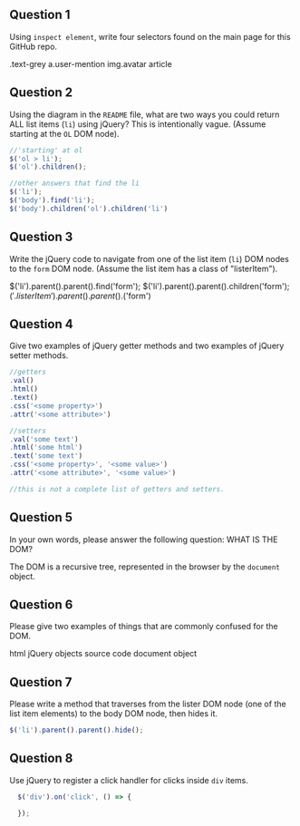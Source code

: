 ## Question 1

Using `inspect element`, write four selectors found on the main page for this
GitHub repo.

<!-- your answer starts here -->
.text-grey
a.user-mention
img.avatar
article
<!-- your answer ends here -->

## Question 2

Using the diagram in the `README` file, what are two ways you could return ALL
list items (`li`) using jQuery? This is intentionally vague. (Assume starting
at the `OL` DOM node).

<!-- your answer starts here -->
```js
//'starting' at ol
$('ol > li');
$('ol').children();

//other answers that find the li
$('li');
$('body').find('li');
$('body').children('ol').children('li')
```
<!-- your answer ends here -->

## Question 3

Write the jQuery code to navigate from one of the list item (`li`) DOM nodes to
the `form` DOM node. (Assume the list item has a class of "listerItem").

<!-- your answer starts here -->
$('li').parent().parent().find('form');
$('li').parent().parent().children('form');
$('.listerItem').parent().parent().$('form')
<!-- your answer ends here -->

## Question 4

Give two examples of jQuery getter methods and two examples of jQuery setter
methods.

<!-- your answer starts here -->
```js
//getters
.val()
.html()
.text()
.css('<some property>')
.attr('<some attribute>')

//setters
.val('some text')
.html('some html')
.text('some text')
.css('<some property>', '<some value>')
.attr('<some attribute>', '<some value>')

//this is not a complete list of getters and setters.
```
<!-- your answer ends here -->

## Question 5

In your own words, please answer the following question: WHAT IS THE DOM?

<!-- your answer starts here -->
The DOM is a recursive tree, represented in the browser by the `document` object.
<!-- your answer ends here -->

## Question 6

Please give two examples of things that are commonly confused for the DOM.

<!-- your answer starts here -->
html
jQuery objects
source code
document object
<!-- your answer ends here -->

## Question 7

Please write a method that traverses from the lister DOM node (one of the list
item elements) to the body DOM node, then hides it.

<!-- your answer starts here -->
```js
$('li').parent().parent().hide();
```
<!-- your answer ends here -->

## Question 8

Use jQuery to register a click handler for clicks inside `div` items.

<!-- your answer starts here -->
```js
  $('div').on('click', () => {

  });
```
<!-- your answer ends here -->
